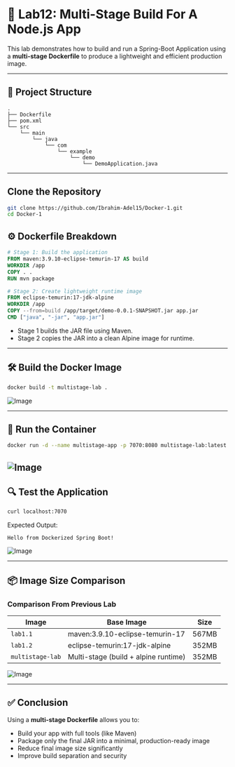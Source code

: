 
# 🐳 Lab12: Multi-Stage Build For A Node.js App

This lab demonstrates how to build and run a Spring-Boot Application using a **multi-stage Dockerfile** to produce a lightweight and efficient production image.

---

## 📁 Project Structure

```
.
├── Dockerfile
├── pom.xml
└── src
    └── main
        └── java
            └── com
                └── example
                    └── demo
                        └── DemoApplication.java
```

---
## Clone the Repository

```bash
git clone https://github.com/Ibrahim-Adel15/Docker-1.git
cd Docker-1
```

## ⚙️ Dockerfile Breakdown

```dockerfile
# Stage 1: Build the application
FROM maven:3.9.10-eclipse-temurin-17 AS build
WORKDIR /app
COPY . .
RUN mvn package

# Stage 2: Create lightweight runtime image
FROM eclipse-temurin:17-jdk-alpine
WORKDIR /app
COPY --from=build /app/target/demo-0.0.1-SNAPSHOT.jar app.jar
CMD ["java", "-jar", "app.jar"]
```

- Stage 1 builds the JAR file using Maven.
- Stage 2 copies the JAR into a clean Alpine image for runtime.

---

## 🛠️ Build the Docker Image

```bash
docker build -t multistage-lab .
```

![Image](https://github.com/user-attachments/assets/35ffb44e-4ff1-40f3-a9ca-8edc25901a02)

---

## 🚀 Run the Container

```bash
docker run -d --name multistage-app -p 7070:8080 multistage-lab:latest
```

![Image](https://github.com/user-attachments/assets/f508ef4a-b324-462c-a420-c39c3a657295)
---

## 🔍 Test the Application

```bash
curl localhost:7070
```

Expected Output:

```
Hello from Dockerized Spring Boot!
```

![Image](https://github.com/user-attachments/assets/304556fd-8dfa-4bf1-8453-ccf10669d838)

---

## 📦 Image Size Comparison

### Comparison From Previous Lab 

| Image           | Base Image                         | Size  |
|------------------|-------------------------------------|--------|
| `lab1.1`         | maven:3.9.10-eclipse-temurin-17     | 567MB |
| `lab1.2`         | eclipse-temurin:17-jdk-alpine       | 352MB |
| `multistage-lab` | Multi-stage (build + alpine runtime)| 352MB |

![Image](https://github.com/user-attachments/assets/8e58dedf-f119-4331-9268-54bd246fcbd2)

---

## ✅ Conclusion

Using a **multi-stage Dockerfile** allows you to:
- Build your app with full tools (like Maven)
- Package only the final JAR into a minimal, production-ready image
- Reduce final image size significantly
- Improve build separation and security
